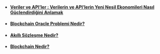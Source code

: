 - #### [Veriler ve API’ler : Verilerin ve API’lerin Yeni Nesil Ekonomileri Nasıl Güçlendirdiğini Anlamak](https://medium.com/chainlink-community/veriler-ve-apiler-verilerin-ve-api-lerin-yeni-nesil-ekonomileri-nas%C4%B1l-g%C3%BC%C3%A7lendirdi%C4%9Fini-anlamak-887b066aedc1)
- #### [Blockchain Oracle Problemi Nedir?](https://medium.com/chainlink-community/blockchain-oracle-problemi-nedir-fe3be7610ff4)
- #### [Akıllı Sözleşme Nedir️?](https://medium.com/chainlink-community/ak%C4%B1ll%C4%B1-s%C3%B6zle%C5%9Fme-nedir-323d0290c793)
- #### [Blockchain Nedir?](https://medium.com/chainlink-community/blockchain-nedir-4be5c37a7265)
